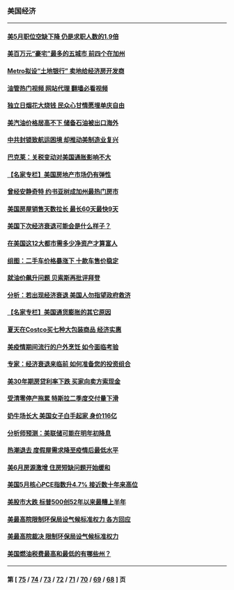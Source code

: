 ### 美国经济
---
#### [美5月职位空缺下降 仍是求职人数的1.9倍](../../pages/ncid1078158/n13775025.md?07071245) 
#### [美百万元“豪宅”最多的五城市 前四个在加州](../../pages/ncid1078158/n13774175.md?07071245) 
#### [Metro拟设“土地银行” 卖地给经济房开发商](../../pages/ncid1078158/n13774412.md?07071245) 
#### [油管热门视频 网站代理 翻墙必看视频](http://209.222.30.114:81/youtube.html?07071245)
#### [独立日烟花大烧钱 民众心甘情愿埋单庆自由](../../pages/ncid1078158/n13774328.md?07071245) 
#### [美汽油价格居高不下 储备石油被出口海外](../../pages/ncid1078158/n13774296.md?07071245) 
#### [中共封锁致航运困境 却推动美制造业复兴](../../pages/ncid1078158/n13774161.md?07071245) 
#### [巴克莱：关税变动对美国通胀影响不大](../../pages/ncid1078158/n13774227.md?07071245) 
#### [【名家专栏】美国房地产市场仍有弹性](../../pages/ncid1078158/n13774081.md?07071245) 
#### [曾经安静奇特 约书亚树成加州最热门房市](../../pages/ncid1078158/n13773703.md?07071245) 
#### [美国房屋销售天数拉长 最长60天最快9天](../../pages/ncid1078158/n13773138.md?07071245) 
#### [美国下次经济衰退可能会是什么样子？](../../pages/ncid1078158/n13772976.md?07071245) 
#### [在美国这12大都市需多少净资产才算富人](../../pages/ncid1078158/n13772857.md?07071245) 
#### [组图：二手车价格暴涨下 十款车售价稳定](../../pages/ncid1078158/n13768072.md?07071245) 
#### [就油价飙升问题 贝索斯再批评拜登](../../pages/ncid1078158/n13772758.md?07071245) 
#### [分析：若出现经济衰退 美国人勿指望政府救济](../../pages/ncid1078158/n13772717.md?07071245) 
#### [【名家专栏】美国通货膨胀的其它原因](../../pages/ncid1078158/n13772617.md?07071245) 
#### [夏天在Costco买七种大包装商品 经济实惠](../../pages/ncid1078158/n13762553.md?07071245) 
#### [美疫情期间流行的户外烹饪 如今面临考验](../../pages/ncid1078158/n13772365.md?07071245) 
#### [专家：经济衰退来临前 如何准备您的投资组合](../../pages/ncid1078158/n13772364.md?07071245) 
#### [美30年期房贷利率下跌 买家向卖方索现金](../../pages/ncid1078158/n13772295.md?07071245) 
#### [受清零停产拖累 特斯拉二季度交付量下滑](../../pages/ncid1078158/n13772234.md?07071245) 
#### [奶牛场长大 美国女子白手起家 身价116亿](../../pages/ncid1078158/n13770994.md?07071245) 
#### [分析师预测：美联储可能在明年初降息](../../pages/ncid1078158/n13772057.md?07071245) 
#### [热潮退去 度假屋需求降至疫情后最低水平](../../pages/ncid1078158/n13771913.md?07071245) 
#### [美6月房源激增 住房短缺问题开始缓和](../../pages/ncid1078158/n13771588.md?07071245) 
#### [美国5月核心PCE指数升4.7% 接近数十年来高位](../../pages/ncid1078158/n13770992.md?07071245) 
#### [美股市大跌 标普500创52年以来最糟上半年](../../pages/ncid1078158/n13770988.md?07071245) 
#### [美最高院限制环保局设气候标准权力 各方回应](../../pages/ncid1078158/n13770901.md?07071245) 
#### [美最高院裁决 限制环保局设气候标准权力](../../pages/ncid1078158/n13770868.md?07071245) 
#### [美国燃油税费最高和最低的有哪些州？](../../pages/ncid1078158/n13770341.md?07071245) 

---
#### 第 [ [75](./75.md?07071245) / [74](./74.md?07071245) / [73](./73.md?07071245) / [72](./72.md?07071245) / [71](./71.md?07071245) / [70](./70.md?07071245) / [69](./69.md?07071245) / [68](./68.md?07071245) ] 页
